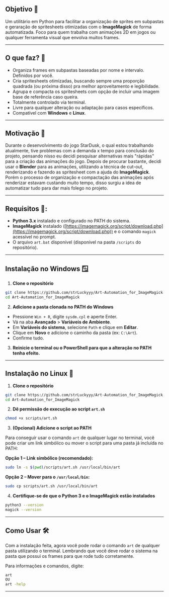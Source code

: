 ## Objetivo 🎯
Um utilitário em Python para facilitar a organização de sprites em subpastas e geraração de spritesheets otimizadas com o **ImageMagick** de forma automatizada. Foco para quem trabalha com animações 2D em jogos ou qualquer ferramenta visual que envolva muitos frames.

---

## O que faz? 👀
- Organiza frames em subpastas baseadas por nome e intervalo. Definidos por você.
- Cria spritesheets otimizadas, buscando sempre uma proporção quadrada (ou próxima disso) pra melhor aproveitamento e legibilidade.
- Agrupa e compacta os spritesheets com opção de incluir uma imagem base de referência caso queira.
- Totalmente controlado via terminal.
- Livre para qualquer alteração ou adaptação para casos específicos.
- Compatível com **Windows** e **Linux**.

---
## Motivação 🤔
Durante o desenvolvimento do jogo StarDusk, o qual estou trabalhando atualmente, tive problemas com a demanda x tempo para conclusão do projeto, pensando nisso eu decidi pesquisar alternativas mais "rápidas" para a criação das animações do jogo. Depois de procurar bastante, decidi usar o **Blender** para as animações, utilizando a técnica de cut-out, renderizando e fazendo as spritesheet com a ajuda do **ImageMagick**.
Porém o processo de organização e compactação das animações após renderizar estavam custando muito tempo, disso surgiu a idea de automatizar tudo para dar mais folego no projeto.

---

## Requisitos 🛑:
* **Python 3.x** instalado e configurado no PATH do sistema.
* **ImageMagick** instalado ([https://imagemagick.org/script/download.php](https://imagemagick.org/script/download.php)) e o comando `magick` acessível no prompt.
* O arquivo `art.bat` disponível (disponível na pasta `/scripts` do repositório).

---

## Instalação no Windows 🪟
1. **Clone o repositório**

```bash
git clone https://github.com/strLuckyyy/Art-Automation_for_ImageMagick.git
cd Art-Automation_for_ImageMagick
```

2. **Adicione a pasta clonada no PATH do Windows**

* Pressione `Win + R`, digite `sysdm.cpl` e aperte Enter.
* Vá na aba **Avançado** > **Variáveis de Ambiente**.
* Em **Variáveis do sistema**, selecione `Path` e clique em **Editar**.
* Clique em **Novo** e adicione o caminho da pasta (ex: `C:\Art`).
* Confirme tudo.

3. **Reinicie o terminal ou o PowerShell para que a alteração no PATH tenha efeito.**

---

## Instalação no Linux 🐧

1. **Clone o repositório**

```bash
git clone https://github.com/strLuckyyy/Art-Automation_for_ImageMagick.git
cd Art-Automation_for_ImageMagick
```

2. **Dê permissão de execução ao script `art.sh`**

```bash
chmod +x scripts/art.sh
```

3. **(Opcional) Adicione o script ao PATH**

Para conseguir usar o comando `art` de qualquer lugar no terminal, você pode criar um link simbólico ou mover o script para uma pasta já incluída no PATH:

**Opção 1 – Link simbólico (recomendado):**

```bash
sudo ln -s $(pwd)/scripts/art.sh /usr/local/bin/art
```

**Opção 2 – Mover para o `/usr/local/bin`:**

```bash
sudo cp scripts/art.sh /usr/local/bin/art
```

4. **Certifique-se de que o Python 3 e o ImageMagick estão instalados**

```bash
python3 --version
magick --version
```

---

## Como Usar 🛠️
Com a instalação feita, agora você pode rodar o comando `art` de qualquer pasta utilizando o terminal. Lembrando que você deve rodar o sistema na pasta que possui os frames para que rode tudo corretamente.

Para informações e comandos, digite:
```bash
art
OU
art -help
```
---

